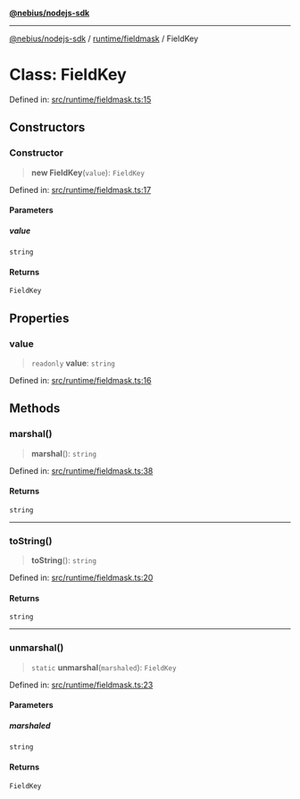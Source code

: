 [**@nebius/nodejs-sdk**](../../../README.md)

***

[@nebius/nodejs-sdk](../../../README.md) / [runtime/fieldmask](../README.md) / FieldKey

# Class: FieldKey

Defined in: [src/runtime/fieldmask.ts:15](https://github.com/nebius/nodejs-sdk/blob/2ec552fb564ad8fdbf78c4eb6e73ce9101501e8a/src/runtime/fieldmask.ts#L15)

## Constructors

### Constructor

> **new FieldKey**(`value`): `FieldKey`

Defined in: [src/runtime/fieldmask.ts:17](https://github.com/nebius/nodejs-sdk/blob/2ec552fb564ad8fdbf78c4eb6e73ce9101501e8a/src/runtime/fieldmask.ts#L17)

#### Parameters

##### value

`string`

#### Returns

`FieldKey`

## Properties

### value

> `readonly` **value**: `string`

Defined in: [src/runtime/fieldmask.ts:16](https://github.com/nebius/nodejs-sdk/blob/2ec552fb564ad8fdbf78c4eb6e73ce9101501e8a/src/runtime/fieldmask.ts#L16)

## Methods

### marshal()

> **marshal**(): `string`

Defined in: [src/runtime/fieldmask.ts:38](https://github.com/nebius/nodejs-sdk/blob/2ec552fb564ad8fdbf78c4eb6e73ce9101501e8a/src/runtime/fieldmask.ts#L38)

#### Returns

`string`

***

### toString()

> **toString**(): `string`

Defined in: [src/runtime/fieldmask.ts:20](https://github.com/nebius/nodejs-sdk/blob/2ec552fb564ad8fdbf78c4eb6e73ce9101501e8a/src/runtime/fieldmask.ts#L20)

#### Returns

`string`

***

### unmarshal()

> `static` **unmarshal**(`marshaled`): `FieldKey`

Defined in: [src/runtime/fieldmask.ts:23](https://github.com/nebius/nodejs-sdk/blob/2ec552fb564ad8fdbf78c4eb6e73ce9101501e8a/src/runtime/fieldmask.ts#L23)

#### Parameters

##### marshaled

`string`

#### Returns

`FieldKey`
